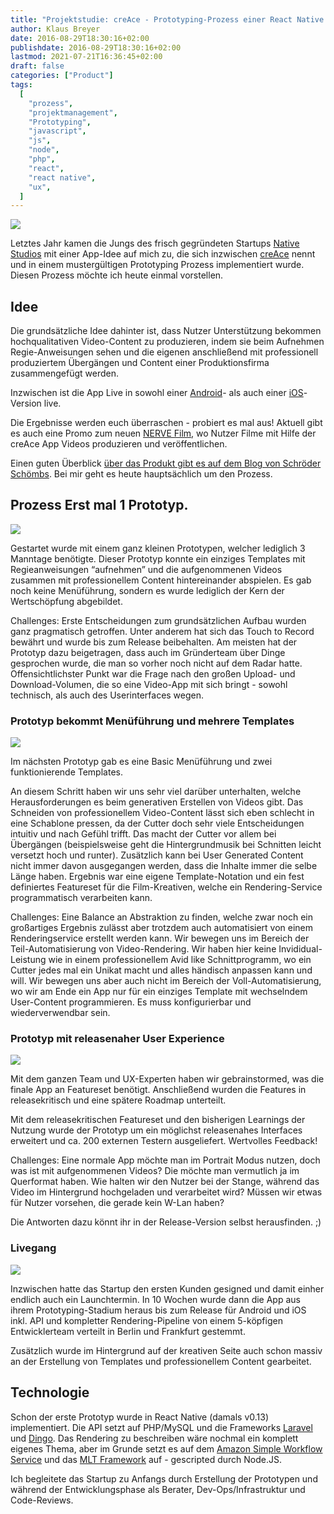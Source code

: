 ```yaml
---
title: "Projektstudie: creAce - Prototyping-Prozess einer React Native Mobile App von Proof bis Release"
author: Klaus Breyer
date: 2016-08-29T18:30:16+02:00
publishdate: 2016-08-29T18:30:16+02:00
lastmod: 2021-07-21T16:36:45+02:00
draft: false
categories: ["Product"]
tags:
  [
    "prozess",
    "projektmanagement",
    "Prototyping",
    "javascript",
    "js",
    "node",
    "php",
    "react",
    "react native",
    "ux",
  ]
---
```


![](creace-header-1024x538.jpg)

Letztes Jahr kamen die Jungs des frisch gegründeten Startups [Native Studios](http://www.native-studios.com/) mit einer App-Idee auf mich zu, die sich inzwischen [creAce](http://creace.io/) nennt und in einem mustergültigen Prototyping Prozess implementiert wurde. Diesen Prozess möchte ich heute einmal vorstellen.

## Idee

Die grundsätzliche Idee dahinter ist, dass Nutzer Unterstützung bekommen hochqualitativen Video-Content zu produzieren, indem sie beim Aufnehmen Regie-Anweisungen sehen und die eigenen anschließend mit professionell produziertem Übergängen und Content einer Produktionsfirma zusammengefügt werden.

Inzwischen ist die App Live in sowohl einer [Android](https://play.google.com/store/apps/details?id=com.nativestudios&hl=de)- als auch einer [iOS](https://itunes.apple.com/de/app/creace-video-app/id1134621325?mt=8)-Version live.

Die Ergebnisse werden euch überraschen - probiert es mal aus! Aktuell gibt es auch eine Promo zum neuen [NERVE Film](http://nerve-film.de/creace_challenges/), wo Nutzer Filme mit Hilfe der creAce App Videos produzieren und veröffentlichen.

Einen guten Überblick [über das Produkt gibt es auf dem Blog von Schröder Schömbs](http://www.schroederschoembs.com/newsroom/creace/). Bei mir geht es heute hauptsächlich um den Prozess.

## Prozess Erst mal 1 Prototyp.

![](2016-08-29-creace-v01-1024x444-1024x444.png)

Gestartet wurde mit einem ganz kleinen Prototypen, welcher lediglich 3 Manntage benötigte. Dieser Prototyp konnte ein einziges Templates mit Regieanweisungen “aufnehmen” und die aufgenommenen Videos zusammen mit professionellem Content hintereinander abspielen. Es gab noch keine Menüführung, sondern es wurde lediglich der Kern der Wertschöpfung abgebildet.

Challenges: Erste Entscheidungen zum grundsätzlichen Aufbau wurden ganz pragmatisch getroffen. Unter anderem hat sich das Touch to Record bewährt und wurde bis zum Release beibehalten.
Am meisten hat der Prototyp dazu beigetragen, dass auch im Gründerteam über Dinge gesprochen wurde, die man so vorher noch nicht auf dem Radar hatte. Offensichtlichster Punkt war die Frage nach den großen Upload- und Download-Volumen, die so eine Video-App mit sich bringt - sowohl technisch, als auch des Userinterfaces wegen.

### Prototyp bekommt Menüführung und mehrere Templates

![](2016-08-29-creace-v08-export-1024x709-1024x709.png)

Im nächsten Prototyp gab es eine Basic Menüführung und zwei funktionierende Templates.

An diesem Schritt haben wir uns sehr viel darüber unterhalten, welche Herausforderungen es beim generativen Erstellen von Videos gibt. Das Schneiden von professionellem Video-Content lässt sich eben schlecht in eine Schablone pressen, da der Cutter doch sehr viele Entscheidungen intuitiv und nach Gefühl trifft. Das macht der Cutter vor allem bei Übergängen (beispielsweise geht die Hintergrundmusik bei Schnitten leicht versetzt hoch und runter). Zusätzlich kann bei User Generated Content nicht immer davon ausgegangen werden, dass die Inhalte immer die selbe Länge haben.
Ergebnis war eine eigene Template-Notation und ein fest definiertes Featureset für die Film-Kreativen, welche ein Rendering-Service programmatisch verarbeiten kann.

Challenges: Eine Balance an Abstraktion zu finden, welche zwar noch ein großartiges Ergebnis zulässt aber trotzdem auch automatisiert von einem Renderingservice erstellt werden kann.
Wir bewegen uns im Bereich der Teil-Automatisierung von Video-Rendering. Wir haben hier keine Invididual-Leistung wie in einem professionellem Avid like Schnittprogramm, wo ein Cutter jedes mal ein Unikat macht und alles händisch anpassen kann und will. Wir bewegen uns aber auch nicht im Bereich der Voll-Automatisierung, wo wir am Ende ein App nur für ein einziges Template mit wechselndem User-Content programmieren. Es muss konfigurierbar und wiederverwendbar sein.

### Prototyp mit releasenaher User Experience

![](2016-08-29-creace-v010-export-1024x796-1024x796.png)

Mit dem ganzen Team und UX-Experten haben wir gebrainstormed, was die finale App an Featureset benötigt. Anschließend wurden die Features in releasekritisch und eine spätere Roadmap unterteilt.

Mit dem releasekritischen Featureset und den bisherigen Learnings der Nutzung wurde der Prototyp um ein möglichst releasenahes Interfaces erweitert und ca. 200 externen Testern ausgeliefert. Wertvolles Feedback!

Challenges: Eine normale App möchte man im Portrait Modus nutzen, doch was ist mit aufgenommenen Videos? Die möchte man vermutlich ja im Querformat haben. Wie halten wir den Nutzer bei der Stange, während das Video im Hintergrund hochgeladen und verarbeitet wird? Müssen wir etwas für Nutzer vorsehen, die gerade kein W-Lan haben?

Die Antworten dazu könnt ihr in der Release-Version selbst herausfinden. ;)

### Livegang

![](2016-08-29-creace-v1-1024x991-1024x991.png)

Inzwischen hatte das Startup den ersten Kunden gesigned und damit einher endlich auch ein Launchtermin. In 10 Wochen wurde dann die App aus ihrem Prototyping-Stadium heraus bis zum Release für Android und iOS inkl. API und kompletter Rendering-Pipeline von einem 5-köpfigen Entwicklerteam verteilt in Berlin und Frankfurt gestemmt.

Zusätzlich wurde im Hintergrund auf der kreativen Seite auch schon massiv an der Erstellung von Templates und professionellem Content gearbeitet.

## Technologie

Schon der erste Prototyp wurde in React Native (damals v0.13) implementiert.
Die API setzt auf PHP/MySQL und die Frameworks [Laravel](https://www.laravel.com/) und [Dingo](https://github.com/dingo/api).
Das Rendering zu beschreiben wäre nochmal ein komplett eigenes Thema, aber im Grunde setzt es auf dem [Amazon Simple Workflow Service](https://aws.amazon.com/de/swf/) und das [MLT Framework](https://www.mltframework.org/) auf - gescripted durch Node.JS.

Ich begleitete das Startup zu Anfangs durch Erstellung der Prototypen und während der Entwicklungsphase als Berater, Dev-Ops/Infrastruktur und Code-Reviews.
